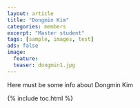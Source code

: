 ```yaml
---
layout: article
title: "Dongmin Kim"
categories: members
excerpt: "Master student"
tags: [sample, images, test]
ads: false
image: 
  feature: 
  teaser: dongmin1.jpg
---
```


Here must be some info about Dongmin Kim

{% include toc.html %}

